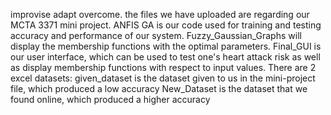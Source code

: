 improvise adapt overcome. 
 the files we have uploaded are regarding our MCTA 3371 mini project.
 ANFIS GA is our code used for training and testing accuracy and performance of our system.
 Fuzzy_Gaussian_Graphs will display the membership functions with the optimal parameters.
 Final_GUI is our user interface, which can be used to test one's heart attack risk as well as display membership functions with respect to input values.
 There are 2 excel datasets:
 given_dataset is the dataset given to us in the mini-project file, which produced a low accuracy
 New_Dataset is the dataset that we found online, which produced a higher accuracy
